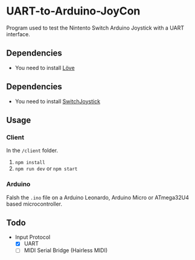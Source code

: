 # UART-to-Arduino-JoyCon
Program used to test the Nintento Switch Arduino Joystick with a UART interface.

## Dependencies
  - You need to install [Löve](https://love2d.org/#download)

## Dependencies
 - You need to install [SwitchJoystick](https://github.com/HackerLoop/Arduino-JoyCon-Library-for-Nintendo-Switch)

## Usage
### Client
In the `/client` folder.
1. `npm install`
2. `npm run dev` or `npm start`

### Arduino
Falsh the `.ino` file on a Arduino Leonardo,  Arduino Micro or ATmega32U4 based microcontroller.

## Todo
- Input Protocol
  - [x] UART
  - [ ] MIDI Serial Bridge (Hairless MIDI)